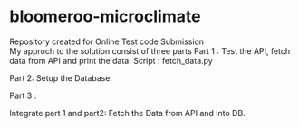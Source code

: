 # bloomeroo-microclimate
Repository created for Online Test code Submission  
My approch to the solution consist of three parts
Part 1 : Test the API, fetch data from API and print the data.
Script : fetch_data.py

Part 2: Setup the Database

Part 3 :

Integrate part 1 and part2: Fetch the Data from API and into DB.



